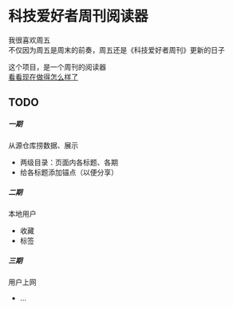 # 科技爱好者周刊阅读器
我很喜欢周五  
不仅因为周五是周末的前奏，周五还是《科技爱好者周刊》更新的日子  

这个项目，是一个周刊的阅读器  
[看看现在做得怎么样了](https://learnfor11.github.io/weekly_viewer/)

## TODO
##### 一期
从源仓库捞数据、展示

+ 两级目录：页面内各标题、各期
+ 给各标题添加锚点（以便分享）

##### 二期
本地用户
+ 收藏
+ 标签

##### 三期
用户上网
+ ...
